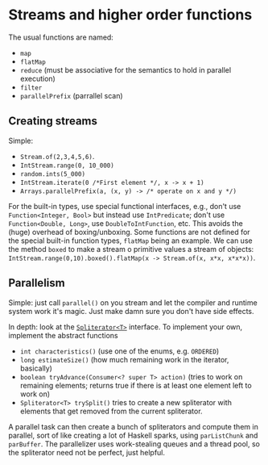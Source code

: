 Streams and higher order functions
==================================

The usual functions are named:
- `map`
- `flatMap`
- `reduce` (must be associative for the semantics to hold in parallel execution)
- `filter`
- `parallelPrefix` (parrallel scan)

Creating streams
----------------

Simple:
- `Stream.of(2,3,4,5,6)`.
- `IntStream.range(0, 10_000)`
- `random.ints(5_000)`
- `IntStream.iterate(0 /*First element */, x -> x + 1)`
- `Arrays.parallelPrefix(a, (x, y) -> /* operate on x and y */)`

For the built-in types, use special functional interfaces, e.g., don't use `Function<Integer, Bool>` but instead use `IntPredicate`; don't use `Function<Double, Long>`, use `DoubleToIntFunction`, etc.
This avoids the (huge) overhead of boxing/unboxing.
Some functions are not defined for the special built-in function types, `flatMap` being an example.
We can use the method `boxed` to make a stream o primitive values a stream of objects: `IntStream.range(0,10).boxed().flatMap(x -> Stream.of(x, x*x, x*x*x))`.

Parallelism
-----------

Simple: just call `parallel()` on you stream and let the compiler and runtime system work it's magic.
Just make damn sure you don't have side effects.

In depth: look at the [`Spliterator<T>`](https://docs.oracle.com/javase/8/docs/api/java/util/Spliterator.html) interface.
To implement your own, implement the abstract functions 
- `int characteristics()` (use one of the enums, e.g. `ORDERED`)
- `long estimateSize()` (how much remaining work in the iterator, basically)
- `boolean tryAdvance(Consumer<? super T> action)` (tries to work on remaining elements; returns true if there is at least one element left to work on)
- `Spliterator<T> trySplit()` tries to create a new spliterator with elements that get removed from the current spliterator.


A parallel task can then create a bunch of spliterators and compute them in parallel, sort of like creating a lot of Haskell sparks, using `parListChunk` and `parBuffer`.
The parallelizer uses work-stealing queues and a thread pool, so the spliterator need not be perfect, just helpful.
